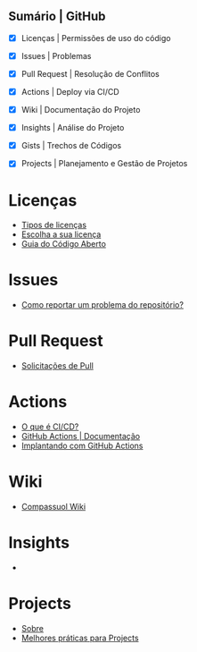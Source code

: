 ## Sumário | GitHub

- [x] Licenças | Permissões de uso do código 
- [x] Issues | Problemas
- [x] Pull Request | Resolução de Conflitos
- [x] Actions | Deploy via CI/CD
- [x] Wiki | Documentação do Projeto
- [x] Insights | Análise do Projeto
- [x] Gists | Trechos de Códigos
- [x] Projects | Planejamento e Gestão de Projetos


# Licenças

- [Tipos de licenças](https://docs.github.com/pt/repositories/managing-your-repositorys-settings-and-features/customizing-your-repository/licensing-a-repository)
- [Escolha a sua licença](https://choosealicense.com/)
- [Guia do Código Aberto](https://opensource.guide/legal/#which-open-source-license-is-appropriate-for-my-project)

# Issues

- [Como reportar um problema do repositório?](https://docs.github.com/pt/issues/tracking-your-work-with-issues/creating-an-issue)

# Pull Request

- [Solicitações de Pull](https://docs.github.com/pt/pull-requests)

# Actions

- [O que é CI/CD?](https://pt.wikipedia.org/wiki/CI/CD)
- [GitHub Actions | Documentação](https://docs.github.com/pt/actions)
- [Implantando com GitHub Actions](https://docs.github.com/pt/actions/deployment/about-deployments/deploying-with-github-actions)

# Wiki

- [Compassuol Wiki](https://github.com/budkee/compassuol/wiki)

# Insights

- []()

# Projects

- [Sobre](https://docs.github.com/pt/issues/planning-and-tracking-with-projects/learning-about-projects/about-projects)
- [Melhores práticas para Projects](https://docs.github.com/pt/issues/planning-and-tracking-with-projects/learning-about-projects/best-practices-for-projects)